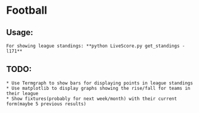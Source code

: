 # Football

## Usage:
	For showing league standings: **python LiveScore.py get_standings -l171**

## TODO: 
	* Use Termgraph to show bars for displaying points in league standings
	* Use matplotlib to display graphs showing the rise/fall for teams in their league
	* Show fixtures(probably for next week/month) with their current form(maybe 5 previous results)